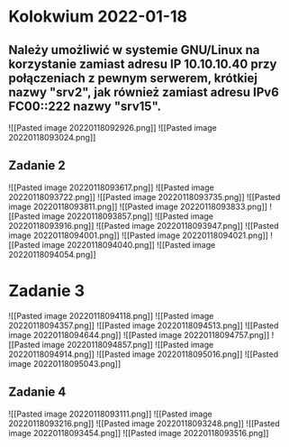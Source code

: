 # Kolokwium 2022-01-18
## Należy umożliwić w systemie GNU/Linux na korzystanie zamiast adresu IP 10.10.10.40 przy połączeniach z pewnym serwerem, krótkiej nazwy "srv2", jak również zamiast adresu IPv6 FC00::222 nazwy "srv15".

![[Pasted image 20220118092926.png]]
![[Pasted image 20220118093024.png]]
## Zadanie 2
![[Pasted image 20220118093617.png]]
![[Pasted image 20220118093722.png]]
![[Pasted image 20220118093735.png]]
![[Pasted image 20220118093811.png]]
![[Pasted image 20220118093833.png]]
![[Pasted image 20220118093857.png]]
![[Pasted image 20220118093916.png]]
![[Pasted image 20220118093947.png]]
![[Pasted image 20220118094001.png]]
![[Pasted image 20220118094021.png]]
![[Pasted image 20220118094040.png]]
![[Pasted image 20220118094054.png]]
# Zadanie 3
![[Pasted image 20220118094118.png]]
![[Pasted image 20220118094357.png]]
![[Pasted image 20220118094513.png]]
![[Pasted image 20220118094644.png]]
![[Pasted image 20220118094757.png]]
![[Pasted image 20220118094857.png]]
![[Pasted image 20220118094914.png]]
![[Pasted image 20220118095016.png]]
![[Pasted image 20220118095043.png]]


## Zadanie 4
![[Pasted image 20220118093111.png]]
![[Pasted image 20220118093216.png]]
![[Pasted image 20220118093248.png]]
![[Pasted image 20220118093454.png]]
![[Pasted image 20220118093516.png]]
